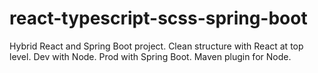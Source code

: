 # react-typescript-scss-spring-boot
Hybrid React and Spring Boot project. Clean structure with React at top level. Dev with Node. Prod with Spring Boot. Maven plugin for Node.
